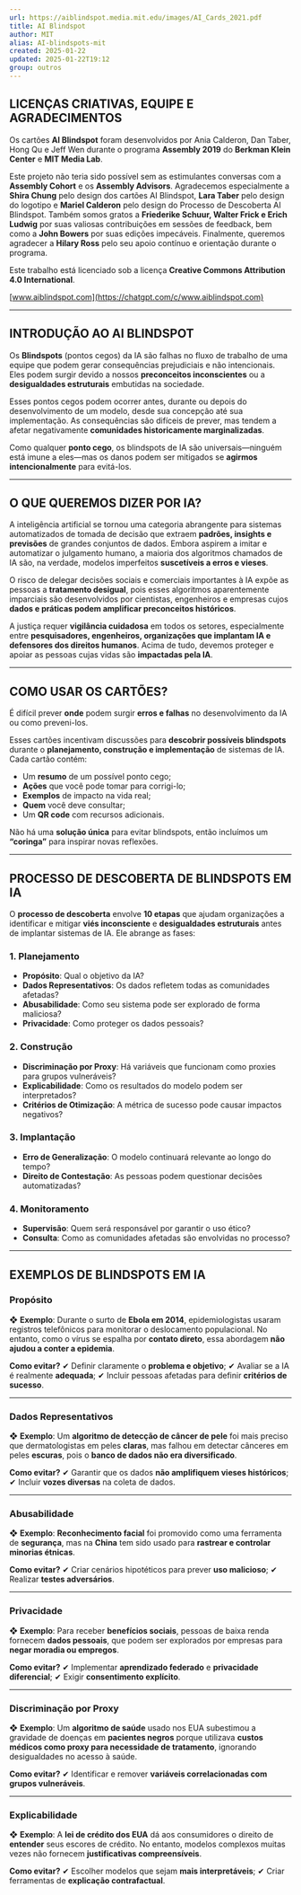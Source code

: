 ```yaml
---
url: https://aiblindspot.media.mit.edu/images/AI_Cards_2021.pdf
title: AI Blindspot
author: MIT
alias: AI-blindspots-mit
created: 2025-01-22
updated: 2025-01-22T19:12
group: outros
---
```


## LICENÇAS CRIATIVAS, EQUIPE E AGRADECIMENTOS

Os cartões **AI Blindspot** foram desenvolvidos por Ania Calderon, Dan Taber, Hong Qu e Jeff Wen durante o programa **Assembly 2019** do **Berkman Klein Center** e **MIT Media Lab**.

Este projeto não teria sido possível sem as estimulantes conversas com a **Assembly Cohort** e os **Assembly Advisors**. Agradecemos especialmente a **Shira Chung** pelo design dos cartões AI Blindspot, **Lara Taber** pelo design do logotipo e **Mariel Calderon** pelo design do Processo de Descoberta AI Blindspot. Também somos gratos a **Friederike Schuur, Walter Frick e Erich Ludwig** por suas valiosas contribuições em sessões de feedback, bem como a **John Bowers** por suas edições impecáveis. Finalmente, queremos agradecer a **Hilary Ross** pelo seu apoio contínuo e orientação durante o programa.

Este trabalho está licenciado sob a licença **Creative Commons Attribution 4.0 International**.

[www.aiblindspot.com](https://chatgpt.com/c/www.aiblindspot.com)

---

## INTRODUÇÃO AO AI BLINDSPOT

Os **Blindspots** (pontos cegos) da IA são falhas no fluxo de trabalho de uma equipe que podem gerar consequências prejudiciais e não intencionais. Eles podem surgir devido a nossos **preconceitos inconscientes** ou a **desigualdades estruturais** embutidas na sociedade.

Esses pontos cegos podem ocorrer antes, durante ou depois do desenvolvimento de um modelo, desde sua concepção até sua implementação. As consequências são difíceis de prever, mas tendem a afetar negativamente **comunidades historicamente marginalizadas**.

Como qualquer **ponto cego**, os blindspots de IA são universais—ninguém está imune a eles—mas os danos podem ser mitigados se **agirmos intencionalmente** para evitá-los.

---

## O QUE QUEREMOS DIZER POR IA?

A inteligência artificial se tornou uma categoria abrangente para sistemas automatizados de tomada de decisão que extraem **padrões, insights e previsões** de grandes conjuntos de dados. Embora aspirem a imitar e automatizar o julgamento humano, a maioria dos algoritmos chamados de IA são, na verdade, modelos imperfeitos **suscetíveis a erros e vieses**.

O risco de delegar decisões sociais e comerciais importantes à IA expõe as pessoas a **tratamento desigual**, pois esses algoritmos aparentemente imparciais são desenvolvidos por cientistas, engenheiros e empresas cujos **dados e práticas podem amplificar preconceitos históricos**.

A justiça requer **vigilância cuidadosa** em todos os setores, especialmente entre **pesquisadores, engenheiros, organizações que implantam IA e defensores dos direitos humanos**. Acima de tudo, devemos proteger e apoiar as pessoas cujas vidas são **impactadas pela IA**.

---

## COMO USAR OS CARTÕES?

É difícil prever **onde** podem surgir **erros e falhas** no desenvolvimento da IA ou como preveni-los.

Esses cartões incentivam discussões para **descobrir possíveis blindspots** durante o **planejamento, construção e implementação** de sistemas de IA. Cada cartão contém:

- Um **resumo** de um possível ponto cego;
- **Ações** que você pode tomar para corrigi-lo;
- **Exemplos** de impacto na vida real;
- **Quem** você deve consultar;
- Um **QR code** com recursos adicionais.

Não há uma **solução única** para evitar blindspots, então incluímos um **“coringa”** para inspirar novas reflexões.

---

## PROCESSO DE DESCOBERTA DE BLINDSPOTS EM IA

O **processo de descoberta** envolve **10 etapas** que ajudam organizações a identificar e mitigar **viés inconsciente** e **desigualdades estruturais** antes de implantar sistemas de IA. Ele abrange as fases:

### **1. Planejamento**

- **Propósito**: Qual o objetivo da IA?
- **Dados Representativos**: Os dados refletem todas as comunidades afetadas?
- **Abusabilidade**: Como seu sistema pode ser explorado de forma maliciosa?
- **Privacidade**: Como proteger os dados pessoais?

### **2. Construção**

- **Discriminação por Proxy**: Há variáveis que funcionam como proxies para grupos vulneráveis?
- **Explicabilidade**: Como os resultados do modelo podem ser interpretados?
- **Critérios de Otimização**: A métrica de sucesso pode causar impactos negativos?

### **3. Implantação**

- **Erro de Generalização**: O modelo continuará relevante ao longo do tempo?
- **Direito de Contestação**: As pessoas podem questionar decisões automatizadas?

### **4. Monitoramento**

- **Supervisão**: Quem será responsável por garantir o uso ético?
- **Consulta**: Como as comunidades afetadas são envolvidas no processo?

---

## EXEMPLOS DE BLINDSPOTS EM IA

### **Propósito**

❖ **Exemplo**: Durante o surto de **Ebola em 2014**, epidemiologistas usaram registros telefônicos para monitorar o deslocamento populacional. No entanto, como o vírus se espalha por **contato direto**, essa abordagem **não ajudou a conter a epidemia**.

**Como evitar?** ✔ Definir claramente o **problema e objetivo**; ✔ Avaliar se a IA é realmente **adequada**; ✔ Incluir pessoas afetadas para definir **critérios de sucesso**.

---

### **Dados Representativos**

❖ **Exemplo**: Um **algoritmo de detecção de câncer de pele** foi mais preciso que dermatologistas em peles **claras**, mas falhou em detectar cânceres em peles **escuras**, pois o **banco de dados não era diversificado**.

**Como evitar?** ✔ Garantir que os dados **não amplifiquem vieses históricos**; ✔ Incluir **vozes diversas** na coleta de dados.

---

### **Abusabilidade**

❖ **Exemplo**: **Reconhecimento facial** foi promovido como uma ferramenta de **segurança**, mas na **China** tem sido usado para **rastrear e controlar minorias étnicas**.

**Como evitar?** ✔ Criar cenários hipotéticos para prever **uso malicioso**; ✔ Realizar **testes adversários**.

---

### **Privacidade**

❖ **Exemplo**: Para receber **benefícios sociais**, pessoas de baixa renda fornecem **dados pessoais**, que podem ser explorados por empresas para **negar moradia ou empregos**.

**Como evitar?** ✔ Implementar **aprendizado federado** e **privacidade diferencial**; ✔ Exigir **consentimento explícito**.

---

### **Discriminação por Proxy**

❖ **Exemplo**: Um **algoritmo de saúde** usado nos EUA subestimou a gravidade de doenças em **pacientes negros** porque utilizava **custos médicos como proxy para necessidade de tratamento**, ignorando desigualdades no acesso à saúde.

**Como evitar?** ✔ Identificar e remover **variáveis correlacionadas com grupos vulneráveis**.

---

### **Explicabilidade**

❖ **Exemplo**: A **lei de crédito dos EUA** dá aos consumidores o direito de **entender** seus escores de crédito. No entanto, modelos complexos muitas vezes não fornecem **justificativas compreensíveis**.

**Como evitar?** ✔ Escolher modelos que sejam **mais interpretáveis**; ✔ Criar ferramentas de **explicação contrafactual**.

